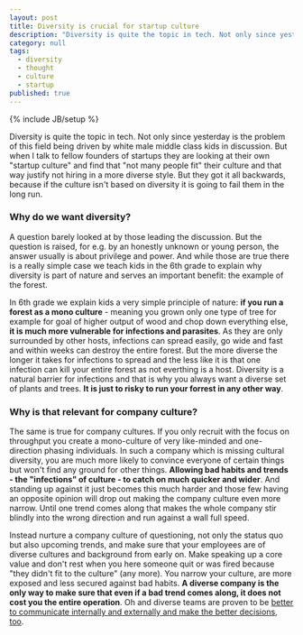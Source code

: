 ```yaml
---
layout: post
title: Diversity is crucial for startup culture
description: "Diversity is quite the topic in tech. Not only since yesterday is the problem of this field being driven by white male middle class kids in discussion. But when I talk to fellow founders of startups they are looking at their own \"startup culture\" and find that \"not many people fit\" their culture and that way justify not hiring in a more diverse style. But they got it all backwards, because if the culture isn't based on diversity it is going to fail them in the long run."
category: null
tags: 
  - diversity
  - thought
  - culture
  - startup
published: true
---
```


{% include JB/setup %}

Diversity is quite the topic in tech. Not only since yesterday is the problem of this field being driven by white male middle class kids in discussion. But when I talk to fellow founders of startups they are looking at their own \"startup culture\" and find that \"not many people fit\" their culture and that way justify not hiring in a more diverse style. But they got it all backwards, because if the culture isn't based on diversity it is going to fail them in the long run.

### Why do we want diversity?
A question barely looked at by those leading the discussion. But the question is raised, for e.g. by an honestly unknown or young person, the answer usually is about privilege and power. And while those are true there is a really simple case we teach kids in the 6th grade to explain why diversity is part of nature and serves an important benefit: the example of the forest.

In 6th grade we explain kids a very simple principle of nature: **if you run a forest as a mono culture** - meaning you grown only one type of tree for example for goal of higher output of wood and chop down everything else, **it is much more vulnerable for infections and parasites**. As they are only surrounded by other hosts, infections can spread easily, go wide and fast and within weeks can destroy the entire forest. But the more diverse the longer it takes for infections to spread and the less like it is that one infection can kill your entire forest as not everthing is a host. Diversity is a natural barrier for infections and that is why you always want a diverse set of plants and trees. **It is just to risky to run your forrest in any other way**.

### Why is that relevant for company culture?

The same is true for company cultures. If you only recruit with the focus on throughput you create a mono-culture of very like-minded and one-direction phasing individuals. In such a company which is missing cultural diversity, you are much more likely to convince everyone of certain things but won't find any ground for other things. **Allowing bad habits and trends - the "infections" of culture - to catch on much quicker and wider**. And standing up against it just becomes this much harder and those few having an opposite opinion will drop out making the company culture even more narrow. Until one trend comes along that makes the whole company stir blindly into the wrong direction and run against a wall full speed.

Instead nurture a company culture of questioning, not only the status quo but also upcoming trends, and make sure that your employees are of diverse cultures and background from early on. Make speaking up a core value and don't rest when you here someone quit or was fired because "they didn't fit to the culture" (any more). You narrow your culture, are more exposed and less secured against bad habits. **A diverse company is the only way to make sure that even if a bad trend comes along, it does not cost you the entire operation**. Oh and diverse teams are proven to be [better to communicate internally and externally and make the better decisions, too]( http://insight.kellogg.northwestern.edu/article/better_decisions_through_diversity).